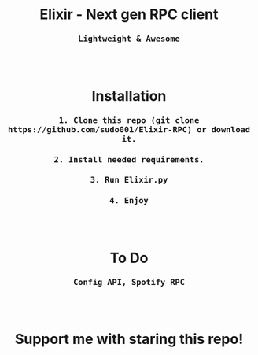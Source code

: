 <p align="center">
    <h1 align="center"> Elixir - Next gen RPC client</h1>
</p>

<div align="center">
    <h3 align="center"><samp> Lightweight & Awesome </samp></h3>
</div>

<br><br>

<p align="center">
    <h1 align="center"> Installation </h1>
</p>

<div align="center">
  <h3 align="center"><samp> 1. Clone this repo (git clone https://github.com/sudo001/Elixir-RPC) or download it.</samp></h3>
  <h3 align="center"><samp> 2. Install needed requirements.</samp></h3>
  <h3 align="center"><samp> 3. Run Elixir.py</samp></h3>
  <h3 align="center"><samp> 4. Enjoy </samp></h3>
</div>

<br><br>

<h1 align="center">
    To Do
</h1>

<div align="center">
  <h3 align="center"><samp> Config API, Spotify RPC</samp></h3>
</div>

<br><br>

<h1 align="center">
    Support me with staring this repo!
</h1>
